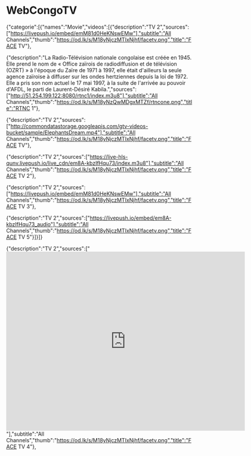 # WebCongoTV
{"categorie":[{"names":"Movie","videos":[{"description":"TV 2","sources":["https://livepush.io/embed/emM81d0HeKNswEMw"],"subtitle":"All Channels","thumb":"https://od.lk/s/M18yNjczMTIxNjhf/facetv.png","title":"FACE TV"},

{"description":"La Radio-Télévision nationale congolaise est créée en 1945. Elle prend le nom de « Office zaïrois de radiodiffusion et de télévision (OZRT) » à l'époque du Zaïre de 1971 à 1997, elle était d'ailleurs la seule agence zaïroise à diffuser sur les ondes hertziennes depuis la loi de 1972. Elle a pris son nom actuel le 17 mai 1997, à la suite de l'arrivée au pouvoir d'AFDL, le parti de Laurent-Désiré Kabila.","sources":["http://51.254.199.122:8080/rtnc1/index.m3u8"],"subtitle":"All Channels","thumb":"https://od.lk/s/M18yNzQwMDgxMTZf/rtncone.png","title":"RTNC 1"},

{"description":"TV 2","sources":["http://commondatastorage.googleapis.com/gtv-videos-bucket/sample/ElephantsDream.mp4"],"subtitle":"All Channels","thumb":"https://od.lk/s/M18yNjczMTIxNjhf/facetv.png","title":"FACE TV"},

{"description":"TV 2","sources":["https://live-hls-qunv.livepush.io/live_cdn/em8A-kbzIfHqu73/index.m3u8"],"subtitle":"All Channels","thumb":"https://od.lk/s/M18yNjczMTIxNjhf/facetv.png","title":"FACE TV 2"},

{"description":"TV 2","sources":["https://livepush.io/embed/emM81d0HeKNswEMw"],"subtitle":"All Channels","thumb":"https://od.lk/s/M18yNjczMTIxNjhf/facetv.png","title":"FACE TV 3"},

{"description":"TV 2","sources":["https://livepush.io/embed/em8A-kbzIfHqu73_audio"],"subtitle":"All Channels","thumb":"https://od.lk/s/M18yNjczMTIxNjhf/facetv.png","title":"FACE TV 5"}]}]}

{"description":"TV 2","sources":["<iframe src="https://livepush.io/embed/emM81d0HeKNswEMw" width="640" height="480" allowFullScreen="1" frameBorder="0"></iframe>"],"subtitle":"All Channels","thumb":"https://od.lk/s/M18yNjczMTIxNjhf/facetv.png","title":"FACE TV 4"},


